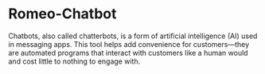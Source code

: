 # Romeo-Chatbot
Chatbots, also called chatterbots, is a form of artificial intelligence (AI) used in messaging apps. This tool helps add convenience for customers—they are automated programs that interact with customers like a human would and cost little to nothing to engage with.
